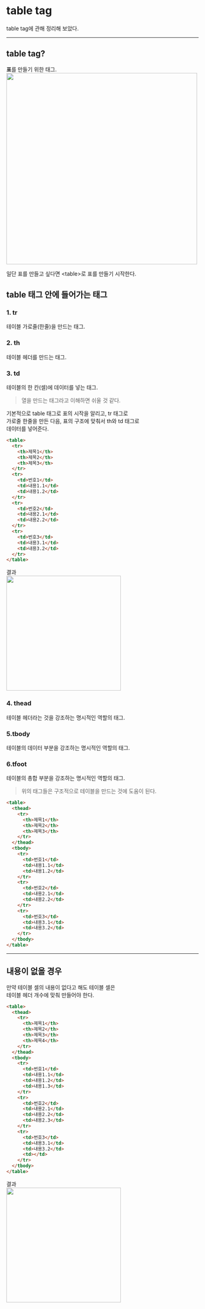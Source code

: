 # table tag

table tag에 관해 정리해 보았다.

---

## table tag?

**표**를 만들기 위한 태그.
<img src="https://user-images.githubusercontent.com/96860670/153883841-640fd1b1-b35d-419c-a17e-c59491df6752.png" alt=""  width="500px"/>

일단 표를 만들고 싶다면 &lt;table&gt;로 표를 만들기 시작한다.

## table 태그 안에 들어가는 태그

### 1. tr

테이블 가로줄(한줄)을 만드는 태그.

### 2. th

테이블 헤더를 만드는 태그.

### 3. td

테이블의 한 칸(셀)에 데이터를 넣는 태그.

> 열을 만드는 태그라고 이해하면 쉬울 것 같다.

기본적으로 table 태그로 표의 시작을 알리고, tr 태그로  
가로줄 한줄을 만든 다음, 표의 구조에 맞춰서 th와 td 태그로  
데이터를 넣어준다.

```html
<table>
  <tr>
    <th>제목1</th>
    <th>제목2</th>
    <th>제목3</th>
  </tr>
  <tr>
    <td>번호1</td>
    <td>내용1.1</td>
    <td>내용1.2</td>
  </tr>
  <tr>
    <td>번호2</td>
    <td>내용2.1</td>
    <td>내용2.2</td>
  </tr>
  <tr>
    <td>번호3</td>
    <td>내용3.1</td>
    <td>내용3.2</td>
  </tr>
</table>
```

결과  
<img src="https://user-images.githubusercontent.com/96860670/153883511-0f37c3c0-0828-41bc-8f09-04c0b9b8f03b.png" width="300px"/>

### 4. thead

테이블 헤더라는 것을 강조하는 명시적인 역할의 태그.

### 5.tbody

테이블의 데이터 부분을 강조하는 명시적인 역할의 태그.

### 6.tfoot

테이블의 총합 부분을 강조하는 명시적인 역할의 태그.

> 위의 태그들은 구조적으로 테이블을 만드는 것에 도움이 된다.

```html
<table>
  <thead>
    <tr>
      <th>제목1</th>
      <th>제목2</th>
      <th>제목3</th>
    </tr>
  </thead>
  <tbody>
    <tr>
      <td>번호1</td>
      <td>내용1.1</td>
      <td>내용1.2</td>
    </tr>
    <tr>
      <td>번호2</td>
      <td>내용2.1</td>
      <td>내용2.2</td>
    </tr>
    <tr>
      <td>번호3</td>
      <td>내용3.1</td>
      <td>내용3.2</td>
    </tr>
  </tbody>
</table>
```

---

## 내용이 없을 경우

만약 테이블 셀의 내용이 없다고 해도 테이블 셀은  
테이블 헤더 개수에 맞춰 만들어야 한다.

```html
<table>
  <thead>
    <tr>
      <th>제목1</th>
      <th>제목2</th>
      <th>제목3</th>
      <th>제목4</th>
    </tr>
  </thead>
  <tbody>
    <tr>
      <td>번호1</td>
      <td>내용1.1</td>
      <td>내용1.2</td>
      <td>내용1.3</td>
    </tr>
    <tr>
      <td>번호2</td>
      <td>내용2.1</td>
      <td>내용2.2</td>
      <td>내용2.3</td>
    </tr>
    <tr>
      <td>번호3</td>
      <td>내용3.1</td>
      <td>내용3.2</td>
      <td></td>
    </tr>
  </tbody>
</table>
```

결과  
<img src="https://user-images.githubusercontent.com/96860670/153884083-b8042112-a300-4705-b189-95e2e137cfcf.png" alt=""  width="300px"/>
